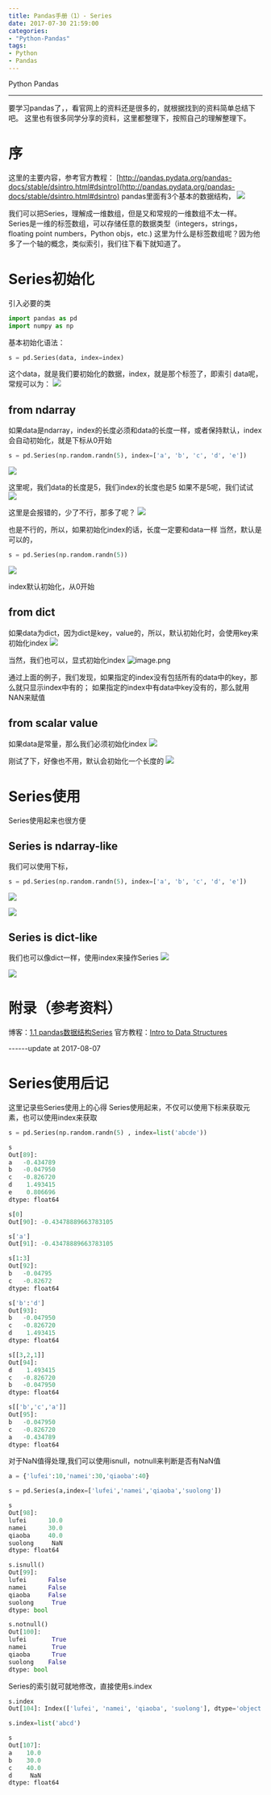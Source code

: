 ```yaml
---
title: Pandas手册（1）- Series
date: 2017-07-30 21:59:00
categories:
- "Python-Pandas"
tags:
- Python
- Pandas
---
```


Python
Pandas

***

要学习pandas了，，看官网上的资料还是很多的，就根据找到的资料简单总结下吧。
这里也有很多同学分享的资料，这里都整理下，按照自己的理解整理下。

# 序
这里的主要内容，参考官方教程：
[http://pandas.pydata.org/pandas-docs/stable/dsintro.html#dsintro](http://pandas.pydata.org/pandas-docs/stable/dsintro.html#dsintro)
pandas里面有3个基本的数据结构，
![](http://upload-images.jianshu.io/upload_images/76024-ef700d66281ec886.png?imageMogr2/auto-orient/strip%7CimageView2/2/w/1240)

我们可以把Series，理解成一维数组，但是又和常规的一维数组不太一样。
 Series是一维的标签数组，可以存储任意的数据类型（integers，strings，floating point numbers，Python objs，etc.)
这里为什么是标签数组呢？因为他多了一个轴的概念，类似索引，我们往下看下就知道了。

# Series初始化
引入必要的类
``` python
import pandas as pd
import numpy as np
```

基本初始化语法：
``` python
s = pd.Series(data, index=index)
```

这个data，就是我们要初始化的数据，index，就是那个标签了，即索引
data呢，常规可以为：
![](http://upload-images.jianshu.io/upload_images/76024-05a9954a349b8bd3.png?imageMogr2/auto-orient/strip%7CimageView2/2/w/1240)

<!-- more -->

## from ndarray
如果data是ndarray，index的长度必须和data的长度一样，或者保持默认，index会自动初始化，就是下标从0开始
``` python 
s = pd.Series(np.random.randn(5), index=['a', 'b', 'c', 'd', 'e'])
```

![](http://upload-images.jianshu.io/upload_images/76024-5573b25e9a682287.png?imageMogr2/auto-orient/strip%7CimageView2/2/w/1240)

这里呢，我们data的长度是5，我们index的长度也是5
如果不是5呢，我们试试
![](http://upload-images.jianshu.io/upload_images/76024-272eaa92a51478c4.png?imageMogr2/auto-orient/strip%7CimageView2/2/w/1240)

这里是会报错的，少了不行，那多了呢？
![](http://upload-images.jianshu.io/upload_images/76024-d187465041036caf.png?imageMogr2/auto-orient/strip%7CimageView2/2/w/1240)

也是不行的，所以，如果初始化index的话，长度一定要和data一样
当然，默认是可以的，
``` python 
s = pd.Series(np.random.randn(5))
```

![](http://upload-images.jianshu.io/upload_images/76024-0a7f48d70bd27d5d.png?imageMogr2/auto-orient/strip%7CimageView2/2/w/1240)

index默认初始化，从0开始

## from dict
如果data为dict，因为dict是key，value的，所以，默认初始化时，会使用key来初始化index
![](http://upload-images.jianshu.io/upload_images/76024-c27b6d40d6101396.png?imageMogr2/auto-orient/strip%7CimageView2/2/w/1240)

当然，我们也可以，显式初始化index
![image.png](http://upload-images.jianshu.io/upload_images/76024-1d3870f50a7007a2.png?imageMogr2/auto-orient/strip%7CimageView2/2/w/1240)

通过上面的例子，我们发现，如果指定的index没有包括所有的data中的key，那么就只显示index中有的；
如果指定的index中有data中key没有的，那么就用NAN来赋值

## from scalar value
如果data是常量，那么我们必须初始化index
![](http://upload-images.jianshu.io/upload_images/76024-e33f62ebe1998c60.png?imageMogr2/auto-orient/strip%7CimageView2/2/w/1240)

刚试了下，好像也不用，默认会初始化一个长度的
![](http://upload-images.jianshu.io/upload_images/76024-1abfcd82e36af7b1.png?imageMogr2/auto-orient/strip%7CimageView2/2/w/1240)

# Series使用
Series使用起来也很方便

## Series is ndarray-like
我们可以使用下标，
``` python
s = pd.Series(np.random.randn(5), index=['a', 'b', 'c', 'd', 'e'])
```

![](http://upload-images.jianshu.io/upload_images/76024-9773cde0622390cd.png?imageMogr2/auto-orient/strip%7CimageView2/2/w/1240)

![](http://upload-images.jianshu.io/upload_images/76024-50ed3c4c5b3a776e.png?imageMogr2/auto-orient/strip%7CimageView2/2/w/1240)

##  Series is dict-like
我们也可以像dict一样，使用index来操作Series
![](http://upload-images.jianshu.io/upload_images/76024-b90ac4d399390254.png?imageMogr2/auto-orient/strip%7CimageView2/2/w/1240)

![](http://upload-images.jianshu.io/upload_images/76024-89f5550112bc3328.png?imageMogr2/auto-orient/strip%7CimageView2/2/w/1240)

# 附录（参考资料）
博客：[1.1 pandas数据结构Series](http://www.jianshu.com/p/4705011e124e)
官方教程：[Intro to Data Structures](http://pandas.pydata.org/pandas-docs/stable/dsintro.html)

------update at 2017-08-07

# Series使用后记
这里记录些Series使用上的心得
Series使用起来，不仅可以使用下标来获取元素，也可以使用index来获取
``` python
s = pd.Series(np.random.randn(5) , index=list('abcde'))

s
Out[89]: 
a   -0.434789
b   -0.047950
c   -0.826720
d    1.493415
e    0.806696
dtype: float64

s[0]
Out[90]: -0.43478889663783105

s['a']
Out[91]: -0.43478889663783105

s[1:3]
Out[92]: 
b   -0.04795
c   -0.82672
dtype: float64

s['b':'d']
Out[93]: 
b   -0.047950
c   -0.826720
d    1.493415
dtype: float64

s[[3,2,1]]
Out[94]: 
d    1.493415
c   -0.826720
b   -0.047950
dtype: float64

s[['b','c','a']]
Out[95]: 
b   -0.047950
c   -0.826720
a   -0.434789
dtype: float64
```

对于NaN值得处理,我们可以使用isnull，notnull来判断是否有NaN值
``` python
a = {'lufei':10,'namei':30,'qiaoba':40}

s = pd.Series(a,index=['lufei','namei','qiaoba','suolong'])

s
Out[98]: 
lufei      10.0
namei      30.0
qiaoba     40.0
suolong     NaN
dtype: float64

s.isnull()
Out[99]: 
lufei      False
namei      False
qiaoba     False
suolong     True
dtype: bool

s.notnull()
Out[100]: 
lufei       True
namei       True
qiaoba      True
suolong    False
dtype: bool
```

Series的索引就可就地修改，直接使用s.index
``` python
s.index
Out[104]: Index(['lufei', 'namei', 'qiaoba', 'suolong'], dtype='object')

s.index=list('abcd')

s
Out[107]: 
a    10.0
b    30.0
c    40.0
d     NaN
dtype: float64
```